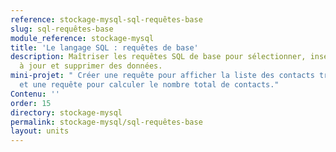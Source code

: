 ```yaml
---
reference: stockage-mysql-sql-requêtes-base
slug: sql-requêtes-base
module_reference: stockage-mysql
title: 'Le langage SQL : requêtes de base'
description: Maîtriser les requêtes SQL de base pour sélectionner, insérer, mettre
  à jour et supprimer des données.
mini-projet: " Créer une requête pour afficher la liste des contacts triés par nom,
  et une requête pour calculer le nombre total de contacts."
Contenu: ''
order: 15
directory: stockage-mysql
permalink: stockage-mysql/sql-requêtes-base
layout: units
---
```

